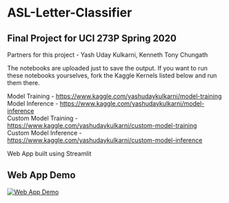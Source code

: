 # ASL-Letter-Classifier

## Final Project for UCI 273P Spring 2020

Partners for this project - Yash Uday Kulkarni, Kenneth Tony Chungath

The notebooks are uploaded just to save the output. If you want to run these notebooks yourselves, fork the Kaggle Kernels listed below and run them there.

Model Training - https://www.kaggle.com/yashudaykulkarni/model-training  
Model Inference - https://www.kaggle.com/yashudaykulkarni/model-inference  
Custom Model Training - https://www.kaggle.com/yashudaykulkarni/custom-model-training  
Custom Model Inference - https://www.kaggle.com/yashudaykulkarni/custom-model-inference  

Web App built using Streamlit

## Web App Demo  
[![Web App Demo](http://img.youtube.com/vi/e77SXyUDf8U/0.jpg)](http://www.youtube.com/watch?v=e77SXyUDf8U "ASL Letter Classifier Web App Demo")
